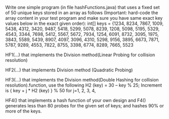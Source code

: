 Write one simple program (in file hashFunctions.java) that uses a fixed set of 50 unique keys stored in
an array as follows (Important: hard-code the array content in your test program and make sure you
have same exact key values below in the exact given order):
int[] keys = {1234, 8234, 7867, 1009, 5438, 4312, 3420, 9487, 5418, 5299,
5078, 8239, 1208, 5098, 5195, 5329, 4543, 3344, 7698, 5412,
5567, 5672, 7934, 1254, 6091, 8732, 3095, 1975, 3843, 5589,
5439, 8907, 4097, 3096, 4310, 5298, 9156, 3895, 6673, 7871,
5787, 9289, 4553, 7822, 8755, 3398, 6774, 8289, 7665, 5523



HF1(...) that implements the Division method(Linear Probing for collision resolution)

HF2(...) that implements Division method (Quadratic Probing) 

 HF3(...) that implements the Division method(Double Hashing for collision resolution).function, use the following 
H2 (key) = 30 – key % 25;
Increment is { key + j * H2 (key) } % 50 for j=1, 2, 3, 4,

HF4() that implements a hash function of your own design and F4() generates less than 80 probes for the given set of keys; and hashes 90% or more
of the keys.
